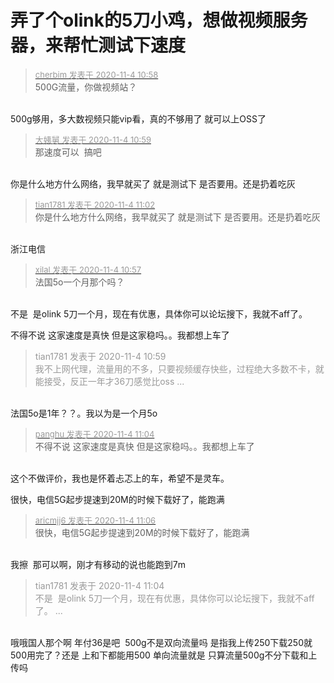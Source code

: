 # 弄了个olink的5刀小鸡，想做视频服务器，来帮忙测试下速度


<div class="quote"><blockquote><font size="2"><a href="https://www.hostloc.com/forum.php?mod=redirect&amp;goto=findpost&amp;pid=9400246&amp;ptid=762206" target="_blank"><font color="#999999">cherbim 发表于 2020-11-4 10:58</font></a></font><br />
500G流量，你做视频站？</blockquote></div><br />
500g够用，多大数视频只能vip看，真的不够用了 就可以上OSS了<img src="static/image/smiley/default/lol.gif" smilieid="12" border="0" alt="" />

<div class="quote"><blockquote><font size="2"><a href="https://www.hostloc.com/forum.php?mod=redirect&amp;goto=findpost&amp;pid=9400253&amp;ptid=762206" target="_blank"><font color="#999999">大姨舅 发表于 2020-11-4 10:59</font></a></font><br />
那速度可以&nbsp;&nbsp;搞吧</blockquote></div><br />
你是什么地方什么网络，我早就买了 就是测试下 是否要用。还是扔着吃灰

<div class="quote"><blockquote><font size="2"><a href="https://www.hostloc.com/forum.php?mod=redirect&amp;goto=findpost&amp;pid=9400272&amp;ptid=762206" target="_blank"><font color="#999999">tian1781 发表于 2020-11-4 11:02</font></a></font><br />
你是什么地方什么网络，我早就买了 就是测试下 是否要用。还是扔着吃灰</blockquote></div><br />
浙江电信<img id="aimg_L6VZg" onclick="zoom(this, this.src, 0, 0, 0)" class="zoom" src="https://cdn.jsdelivr.net/gh/hishis/forum-master/public/images/patch.gif" onmouseover="img_onmouseoverfunc(this)" onload="thumbImg(this)" border="0" alt="" />

<div class="quote"><blockquote><font size="2"><a href="https://www.hostloc.com/forum.php?mod=redirect&amp;goto=findpost&amp;pid=9400236&amp;ptid=762206" target="_blank"><font color="#999999">xilal 发表于 2020-11-4 10:57</font></a></font><br />
法国5o一个月那个吗？</blockquote></div><br />
不是&nbsp;&nbsp;是olink 5刀一个月，现在有优惠，具体你可以论坛搜下，我就不aff了。

不得不说 这家速度是真快 但是这家稳吗。。我都想上车了

<div class="quote"><blockquote><font color="#999999">tian1781 发表于 2020-11-4 10:59</font><br />
<font color="#999999">我不上网代理，流量用的不多，只要视频缓存快些，过程绝大多数不卡，就能接受，反正一年才36刀感觉比oss ...</font></blockquote></div><br />
法国5o是1年？？。我以为是一个月5o

<div class="quote"><blockquote><font size="2"><a href="https://www.hostloc.com/forum.php?mod=redirect&amp;goto=findpost&amp;pid=9400287&amp;ptid=762206" target="_blank"><font color="#999999">panghu 发表于 2020-11-4 11:04</font></a></font><br />
不得不说 这家速度是真快 但是这家稳吗。。我都想上车了</blockquote></div><br />
这个不做评价，我也是怀着忐忑上的车，希望不是灵车。<img src="static/image/smiley/default/lol.gif" smilieid="12" border="0" alt="" />

很快，电信5G起步提速到20M的时候下载好了，能跑满

<div class="quote"><blockquote><font size="2"><a href="https://www.hostloc.com/forum.php?mod=redirect&amp;goto=findpost&amp;pid=9400306&amp;ptid=762206" target="_blank"><font color="#999999">aricmjj6 发表于 2020-11-4 11:06</font></a></font><br />
很快，电信5G起步提速到20M的时候下载好了，能跑满</blockquote></div><br />
我擦&nbsp;&nbsp;那可以啊，刚才有移动的说也能跑到7m

<div class="quote"><blockquote><font color="#999999">tian1781 发表于 2020-11-4 11:04</font><br />
<font color="#999999">不是&nbsp;&nbsp;是olink 5刀一个月，现在有优惠，具体你可以论坛搜下，我就不aff了。 ...</font></blockquote></div><br />
哦哦国人那个啊 年付36是吧&nbsp;&nbsp;500g不是双向流量吗 是指我上传250下载250就500用完了？还是 上和下都能用500 单向流量就是 只算流量500g不分下载和上传吗
